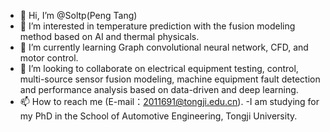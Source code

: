 - 👋 Hi, I’m @Soltp(Peng Tang)
- 👀 I’m interested in temperature prediction with the fusion modeling method based on AI and thermal physicals.
- 🌱 I’m currently learning Graph convolutional neural network, CFD, and motor control. 
- 💞️ I’m looking to collaborate on electrical equipment testing, control, multi-source sensor fusion modeling, machine equipment fault detection and performance analysis based on data-driven and deep learning.
- 📫 How to reach me (E-mail：2011691@tongji.edu.cn).
-I am studying for my PhD in the School of Automotive Engineering, Tongji University.
<!---
Soltp/Soltp is a ✨ special ✨ repository because its `README.md` (this file) appears on your GitHub profile.
You can click the Preview link to take a look at your changes.
--->
